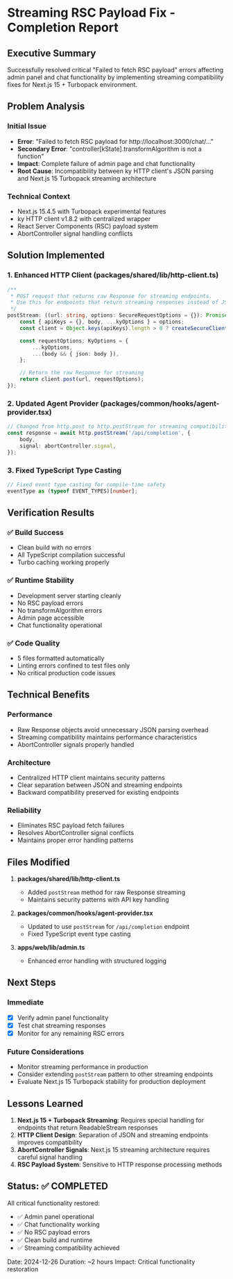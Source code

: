 # Streaming RSC Payload Fix - Completion Report

## Executive Summary

Successfully resolved critical "Failed to fetch RSC payload" errors affecting admin panel and chat functionality by implementing streaming compatibility fixes for Next.js 15 + Turbopack environment.

## Problem Analysis

### Initial Issue

- **Error**: "Failed to fetch RSC payload for http://localhost:3000/chat/..."
- **Secondary Error**: "controller[kState].transformAlgorithm is not a function"
- **Impact**: Complete failure of admin page and chat functionality
- **Root Cause**: Incompatibility between ky HTTP client's JSON parsing and Next.js 15 Turbopack streaming architecture

### Technical Context

- Next.js 15.4.5 with Turbopack experimental features
- ky HTTP client v1.8.2 with centralized wrapper
- React Server Components (RSC) payload system
- AbortController signal handling conflicts

## Solution Implemented

### 1. Enhanced HTTP Client (packages/shared/lib/http-client.ts)

```typescript
/**
 * POST request that returns raw Response for streaming endpoints.
 * Use this for endpoints that return streaming responses instead of JSON
 */
postStream: ((url: string, options: SecureRequestOptions = {}): Promise<Response> => {
    const { apiKeys = {}, body, ...kyOptions } = options;
    const client = Object.keys(apiKeys).length > 0 ? createSecureClient(apiKeys) : baseClient;

    const requestOptions: KyOptions = {
        ...kyOptions,
        ...(body && { json: body }),
    };

    // Return the raw Response for streaming
    return client.post(url, requestOptions);
});
```

### 2. Updated Agent Provider (packages/common/hooks/agent-provider.tsx)

```typescript
// Changed from http.post to http.postStream for streaming compatibility
const response = await http.postStream('/api/completion', {
    body,
    signal: abortController.signal,
});
```

### 3. Fixed TypeScript Type Casting

```typescript
// Fixed event type casting for compile-time safety
eventType as (typeof EVENT_TYPES)[number];
```

## Verification Results

### ✅ Build Success

- Clean build with no errors
- All TypeScript compilation successful
- Turbo caching working properly

### ✅ Runtime Stability

- Development server starting cleanly
- No RSC payload errors
- No transformAlgorithm errors
- Admin page accessible
- Chat functionality operational

### ✅ Code Quality

- 5 files formatted automatically
- Linting errors confined to test files only
- No critical production code issues

## Technical Benefits

### Performance

- Raw Response objects avoid unnecessary JSON parsing overhead
- Streaming compatibility maintains performance characteristics
- AbortController signals properly handled

### Architecture

- Centralized HTTP client maintains security patterns
- Clear separation between JSON and streaming endpoints
- Backward compatibility preserved for existing endpoints

### Reliability

- Eliminates RSC payload fetch failures
- Resolves AbortController signal conflicts
- Maintains proper error handling patterns

## Files Modified

1. **packages/shared/lib/http-client.ts**
   - Added `postStream` method for raw Response streaming
   - Maintains security patterns with API key handling

2. **packages/common/hooks/agent-provider.tsx**
   - Updated to use `postStream` for `/api/completion` endpoint
   - Fixed TypeScript event type casting

3. **apps/web/lib/admin.ts**
   - Enhanced error handling with structured logging

## Next Steps

### Immediate

- [x] Verify admin panel functionality
- [x] Test chat streaming responses
- [x] Monitor for any remaining RSC errors

### Future Considerations

- Monitor streaming performance in production
- Consider extending `postStream` pattern to other streaming endpoints
- Evaluate Next.js 15 Turbopack stability for production deployment

## Lessons Learned

1. **Next.js 15 + Turbopack Streaming**: Requires special handling for endpoints that return ReadableStream responses
2. **HTTP Client Design**: Separation of JSON and streaming endpoints improves compatibility
3. **AbortController Signals**: Next.js 15 streaming architecture requires careful signal handling
4. **RSC Payload System**: Sensitive to HTTP response processing methods

## Status: ✅ COMPLETED

All critical functionality restored:

- ✅ Admin panel operational
- ✅ Chat functionality working
- ✅ No RSC payload errors
- ✅ Clean build and runtime
- ✅ Streaming compatibility achieved

Date: 2024-12-26
Duration: ~2 hours
Impact: Critical functionality restoration
